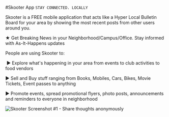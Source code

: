 #Skooter App
`STAY CONNECTED. LOCALLY`

Skooter is a FREE mobile application that acts like a Hyper Local Bulletin Board for your area by showing the most recent posts from other users around you.

★ Get Breaking News in your Neighborhood/Campus/Office. Stay informed with As-It-Happens updates

People are using Skooter to:

 ► Explore what's happening in your area from events to club activities to food vendors

► Sell and Buy stuff ranging from Books, Mobiles, Cars, Bikes, Movie Tickets, Event passes to anything

► Promote events, spread promotional flyers, photo posts, announcements and reminders to everyone in neighborhood

![Skooter Screenshot #1 - Share thoughts anonymously](https://raw.githubusercontent.com/aayushranaut/skooterapp/master/screenshots/1.png)